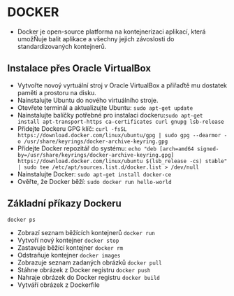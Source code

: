 # DOCKER
- Docker je open-source platforma na kontejnerizaci aplikací, která umožŇuje balit aplikace a všechny jejich závoslosti do standardizovaných kontejnerů.
## Instalace přes Oracle VirtualBox
- Vytvořte novoý vyrtuální stroj v Oracle VirtualBox a přiřaďtě mu dostatek paměti a prostoru na disku.
- Nainstalujte Ubuntu do nového virtuálního stroje.
- Otevřete terminál a aktualizujte Ubuntu:
`sudo apt-get update`
- Nainstalujte balíčky potřebné pro instalaci dockeru:`sudo apt-get install apt-transport-https ca-certificates curl gnupg lsb-release`
- Přidejte Dockeru GPG klíč: `curl -fsSL https://download.docker.com/linux/ubuntu/gpg | sudo gpg --dearmor -o /usr/share/keyrings/docker-archive-keyring.gpg`
- Přidejte Docker repozitář do systému: `echo "deb [arch=amd64 signed-by=/usr/share/keyrings/docker-archive-keyring.gpg] https://download.docker.com/linux/ubuntu $(lsb_release -cs) stable" | sudo tee /etc/apt/sources.list.d/docker.list > /dev/null`
- Nainstalujte Docker: `sudo apt-get install docker-ce`
- Ověřte, že Docker běží: `sudo docker run hello-world`

## Základní příkazy Dockeru
`
docker ps
`
- Zobrazí seznam běžících kontejnerů
`
docker run
`
- Vytvoří nový kontejner
`
docker stop
`
- Zastavuje běžící kontejner
`
docker rm
`
- Odstraňuje kontejner
`
docker images
`
- Zobrazuje seznam zadaných obrázků
`
docker pull
`
- Stáhne obrázek z Docker registru
`
docker push
`
- Nahraje obrázek do Docker registru
`
docker build
`
- Vytváří obrázek z Dockerfile

